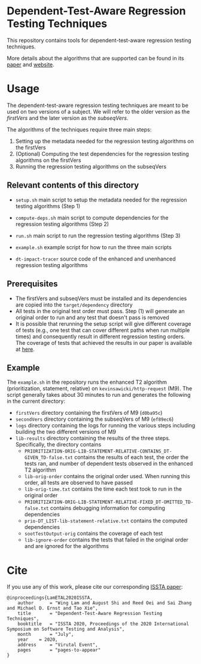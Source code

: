 # Dependent-Test-Aware Regression Testing Techniques
This repository contains tools for dependent-test-aware regression testing techniques.

More details about the algorithms that are supported can be found in its [paper](http://mir.cs.illinois.edu/winglam/publications/2020/LamETAL20ISSTA.pdf) and [website](https://sites.google.com/view/test-dependence-impact).

# Usage
The dependent-test-aware regression testing techniques are meant to be used on two versions of a subject. We will refer to the older version as the *firstVers* and the later version as the *subseqVers*.

The algorithms of the techniques require three main steps:
1. Setting up the metadata needed for the regression testing algorithms on the firstVers
2. (Optional) Computing the test dependencies for the regression testing algorithms on the firstVers
3. Running the regression testing algorithms on the subseqVers

## Relevant contents of this directory
- ```setup.sh``` main script to setup the metadata needed for the regression testing algorithms (Step 1)
<!-- - ```setup``` scripts to setup the metadata needed for the regression testing algorithms -->
- ```compute-deps.sh``` main script to compute dependencies for the regression testing algorithms (Step 2)
<!-- - ```compute-deps``` scripts to compute dependencies for the regression testing algorithms -->
- ```run.sh``` main script to run the regression testing algorithms (Step 3)
<!-- - ```run``` scripts to run the regression testing algorithms -->
- ```example.sh``` example script for how to run the three main scripts
<!-- - ```shared``` contains scripts shared between the three steps -->
- ```dt-impact-tracer``` source code of the enhanced and unenhanced regression testing algorithms

## Prerequisites
- The firstVers and subseqVers must be installed and its dependencies are copied into the ```target/dependency``` directory
- All tests in the original test order must pass. Step (1) will generate an original order to run and any test that doesn't pass is removed
- It is possible that rerunning the setup script will give different coverage of tests (e.g., one test that can cover different paths when run multiple times) and consequently result in different regression testing orders. The coverage of tests that achieved the results in our paper is available at [here]().

## Example
The ```example.sh``` in the repository runs the enhanced T2 algorithm (prioritization, statement, relative) on ```kevinsawicki/http-request``` (M9). The script generally takes about 30 minutes to run and generates the following in the current directory:
- ```firstVers``` directory containing the firstVers of M9 (```d0ba95c```)
- ```secondVers``` directory containing the subseqVers of M9 (```ef89ec6```)
- ```logs``` directory containing the logs for running the various steps including building the two different versions of M9
- ```lib-results``` directory containing the results of the three steps. Specifically, the directory contains
  - ```PRIORITIZATION-ORIG-LIB-STATEMENT-RELATIVE-CONTAINS_DT-GIVEN_TD-false.txt``` contains the results of each test, the order the tests ran, and number of dependent tests observed in the enhanced T2 algorithm
  - ```lib-orig-order``` contains the original order used. When running this order, all tests are observed to have passed
  - ```lib-orig-time.txt``` contains the time each test took to run in the original order
  - ```PRIORITIZATION-ORIG-LIB-STATEMENT-RELATIVE-FIXED_DT-OMITTED_TD-false.txt``` contains debugging information for computing dependencies
  - ```prio-DT_LIST-lib-statement-relative.txt``` contains the computed dependencies
  - ```sootTestOutput-orig``` contains the coverage of each test
  - ```lib-ignore-order``` contains the tests that failed in the original order and are ignored for the algorithms

# Cite
If you use any of this work, please cite our corresponding [ISSTA paper](http://mir.cs.illinois.edu/winglam/publications/2020/LamETAL20ISSTA.pdf):
```
@inproceedings{LamETAL2020ISSTA,
    author      = "Wing Lam and August Shi and Reed Oei and Sai Zhang and Michael D. Ernst and Tao Xie",
    title       = "Dependent-Test-Aware Regression Testing Techniques",
    booktitle   = "ISSTA 2020, Proceedings of the 2020 International Symposium on Software Testing and Analysis",
    month       = "July",
    year 	= 2020,
    address 	= "Virutal Event",
    pages       = "pages-to-appear"
}
```

